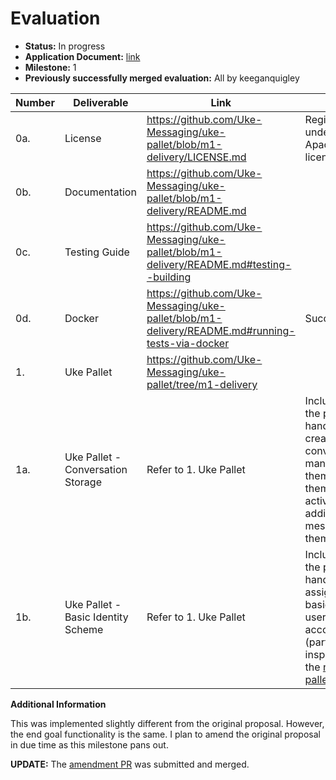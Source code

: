 # Evaluation

- **Status:** In progress
- **Application Document:** [link](https://github.com/w3f/Grants-Program/blob/master/applications/uke-protocol.md)
- **Milestone:** 1
- **Previously successfully merged evaluation:** All by keeganquigley

| Number | Deliverable                        | Link | Notes |
| ------ | ---------------------------------- | ---- | ----- |
| 0a.    | License                            | https://github.com/Uke-Messaging/uke-pallet/blob/m1-delivery/LICENSE.md  | Registered under the Apache 2.0 license.  |
| 0b.    | Documentation |  https://github.com/Uke-Messaging/uke-pallet/blob/m1-delivery/README.md |    |
| 0c.    | Testing Guide                      | https://github.com/Uke-Messaging/uke-pallet/blob/m1-delivery/README.md#testing--building |   |
| 0d.    | Docker                             | https://github.com/Uke-Messaging/uke-pallet/blob/m1-delivery/README.md#running-tests-via-docker   | Successful. |
| 1.     | Uke Pallet                         | https://github.com/Uke-Messaging/uke-pallet/tree/m1-delivery  |  |
| 1a.    | Uke Pallet - Conversation Storage  | Refer to 1. Uke Pallet  |  Included in the pallet, handles creating new conversations, managing them, marking them as active, and adding new messages to them. |
| 1b.    | Uke Pallet - Basic Identity Scheme | Refer to 1. Uke Pallet | Included in the pallet, handles assigning basic string usernames to account Ids (partially inspired by the [nicks pallet](https://github.com/paritytech/substrate/tree/master/frame/nicks)).  |

**Additional Information**

This was implemented slightly different from the original proposal. However, the end goal functionality is the same.  I plan to amend the original proposal in due time as this milestone pans out. 

**UPDATE:** The [amendment PR](https://github.com/w3f/Grants-Program/pull/1202) was submitted and merged.
